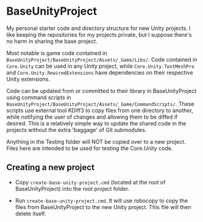 # BaseUnityProject

My personal starter code and directory structure for new Unity projects.  I like keeping the repositories for my projects private, but I suppose there's no harm in sharing the base project.

Most notable is game code contained in `BaseUnityProject/BaseUnityProject/Assets/_Game/Libs/`.  Code contained in `Core.Unity` can be used in any Unity project, while `Core.Unity.TextMeshPro` and `Core.Unity.RewiredExtensions` have dependencies on their respective Unity extensions.

Code can be updated from or committed to their library in BaseUnityProject using command scripts in `BaseUnityProject/BaseUnityProject/Assets/_Game/CommandScripts/`.  These scripts use external tool KDiff3 to copy files from one directory to another, while notifying the user of changes and allowing them to be diffed if desired.  This is a relatively simple way to update the shared code in the projects without the extra 'baggage' of Git submodules.

Anything in the Testing folder will NOT be copied over to a new project.  Files here are intended to be used for testing the Core.Unity code.

## Creating a new project

* Copy `create-base-unity-project.cmd` (located at the root of BaseUnityProject) into the root project folder.

* Run `create-base-unity-project.cmd`.  It will use robocopy to copy the files from BaseUnityProject to the new Unity project.  This file will then delete itself.